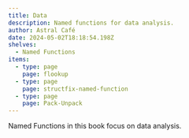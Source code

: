 ```yaml
---
title: Data
description: Named functions for data analysis.
author: Astral Café
date: 2024-05-02T18:18:54.198Z
shelves:
  - Named Functions
items:
  - type: page
    page: flookup
  - type: page
    page: structfix-named-function
  - type: page
    page: Pack-Unpack
---
```

Named Functions in this book focus on data analysis.